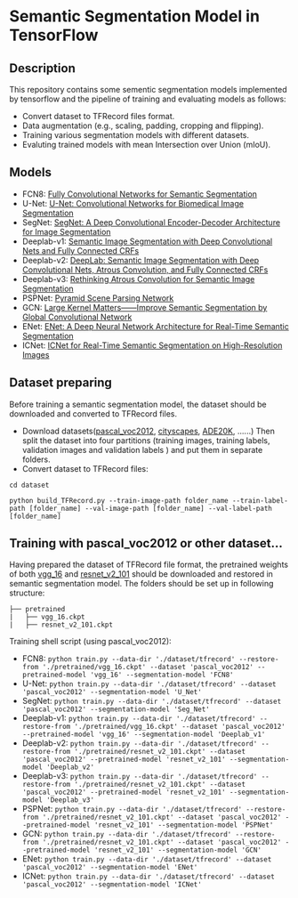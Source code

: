 # Semantic Segmentation Model in TensorFlow

## Description
This repository contains some sementic segmentation models implemented by tensorflow and the pipeline of training and evaluating models as follows:
- Convert dataset to TFRecord files format.
- Data augmentation (e.g., scaling, padding, cropping and flipping).
- Training various segmentation models with different datasets.
- Evaluting trained models with mean Intersection over Union (mIoU).

## Models
- FCN8: [Fully Convolutional Networks for Semantic Segmentation](https://arxiv.org/abs/1411.4038)
- U-Net: [U-Net: Convolutional Networks for Biomedical Image Segmentation](https://arxiv.org/abs/1505.04597)
- SegNet: [SegNet: A Deep Convolutional Encoder-Decoder Architecture for Image Segmentation](https://arxiv.org/abs/1511.00561)
- Deeplab-v1: [Semantic Image Segmentation with Deep Convolutional Nets and Fully Connected CRFs](https://arxiv.org/abs/1412.7062)
- Deeplab-v2: [DeepLab: Semantic Image Segmentation with Deep Convolutional Nets, Atrous Convolution, and Fully Connected CRFs](https://arxiv.org/abs/1606.00915)
- Deeplab-v3: [Rethinking Atrous Convolution for Semantic Image Segmentation](https://arxiv.org/abs/1706.05587)
- PSPNet: [Pyramid Scene Parsing Network](https://arxiv.org/abs/1612.01105)
- GCN: [Large Kernel Matters——Improve Semantic Segmentation by Global Convolutional Network](https://arxiv.org/abs/1703.02719)
- ENet: [ENet: A Deep Neural Network Architecture for Real-Time Semantic Segmentation](https://arxiv.org/abs/1606.02147)
- ICNet: [ICNet for Real-Time Semantic Segmentation on High-Resolution Images](https://arxiv.org/abs/1704.08545)

## Dataset preparing
Before training a semantic segmentation model, the dataset should be downloaded and converted to TFRecord files. 
- Download datasets([pascal_voc2012](http://host.robots.ox.ac.uk/pascal/VOC/voc2012/index.html), [cityscapes](https://www.cityscapes-dataset.com/dataset-overview/#features), [ADE20K](http://groups.csail.mit.edu/vision/datasets/ADE20K/), ......)
Then split the dataset into four partitions (training images, training labels, validation images and validation labels ) and put them in separate folders.
- Convert dataset to TFRecord files:

`cd dataset`

`python build_TFRecord.py --train-image-path folder_name --train-label-path [folder_name] --val-image-path [folder_name] --val-label-path [folder_name]`

## Training with pascal_voc2012 or other dataset...
Having prepared the dataset of TFRecord file format, the pretrained weights of both [vgg_16](https://github.com/tensorflow/models/tree/master/research/slim) and [resnet_v2_101](https://github.com/tensorflow/models/tree/master/research/slim) should be downloaded and restored in semantic segmentation model. The folders should be set up in following structure:

    ├── pretrained                   
    |   ├── vgg_16.ckpt
    |   ├── resnet_v2_101.ckpt

Training shell script (using pascal_voc2012):
- FCN8: `python train.py --data-dir './dataset/tfrecord' --restore-from './pretrained/vgg_16.ckpt' --dataset 'pascal_voc2012' --pretrained-model 'vgg_16' --segmentation-model 'FCN8'`
- U-Net: `python train.py --data-dir './dataset/tfrecord' --dataset 'pascal_voc2012' --segmentation-model 'U_Net'`
- SegNet: `python train.py --data-dir './dataset/tfrecord' --dataset 'pascal_voc2012' --segmentation-model 'Seg_Net'`
- Deeplab-v1: `python train.py --data-dir './dataset/tfrecord' --restore-from './pretrained/vgg_16.ckpt' --dataset 'pascal_voc2012' --pretrained-model 'vgg_16' --segmentation-model 'Deeplab_v1'`
- Deeplab-v2: `python train.py --data-dir './dataset/tfrecord' --restore-from './pretrained/resnet_v2_101.ckpt' --dataset 'pascal_voc2012' --pretrained-model 'resnet_v2_101' --segmentation-model 'Deeplab_v2'`
- Deeplab-v3: `python train.py --data-dir './dataset/tfrecord' --restore-from './pretrained/resnet_v2_101.ckpt' --dataset 'pascal_voc2012' --pretrained-model 'resnet_v2_101' --segmentation-model 'Deeplab_v3'`
- PSPNet: `python train.py --data-dir './dataset/tfrecord' --restore-from './pretrained/resnet_v2_101.ckpt' --dataset 'pascal_voc2012' --pretrained-model 'resnet_v2_101' --segmentation-model 'PSPNet'`
- GCN: `python train.py --data-dir './dataset/tfrecord' --restore-from './pretrained/resnet_v2_101.ckpt' --dataset 'pascal_voc2012' --pretrained-model 'resnet_v2_101' --segmentation-model 'GCN'`
- ENet: `python train.py --data-dir './dataset/tfrecord' --dataset 'pascal_voc2012' --segmentation-model 'ENet'`
- ICNet: `python train.py --data-dir './dataset/tfrecord' --dataset 'pascal_voc2012' --segmentation-model 'ICNet'`

